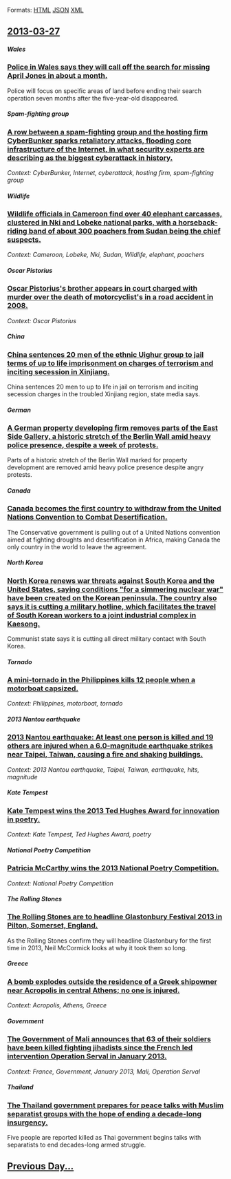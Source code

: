 
Formats: [HTML](2013/03/27/index.html)  [JSON](2013/03/27/index.json)  [XML](2013/03/27/index.xml)  

## [2013-03-27](/news/2013/03/27/index.md)

##### Wales
### [Police in Wales says they will call off the search for missing April Jones in about a month. ](/news/2013/03/27/police-in-wales-says-they-will-call-off-the-search-for-missing-april-jones-in-about-a-month.md)
Police will focus on specific areas of land before ending their search operation seven months after the five-year-old disappeared.

##### Spam-fighting group
### [A row between a spam-fighting group and the hosting firm CyberBunker sparks retaliatory attacks, flooding core infrastructure of the Internet, in what security experts are describing as the biggest cyberattack in history. ](/news/2013/03/27/a-row-between-a-spam-fighting-group-and-the-hosting-firm-cyberbunker-sparks-retaliatory-attacks-flooding-core-infrastructure-of-the-interne.md)
_Context: CyberBunker, Internet, cyberattack, hosting firm, spam-fighting group_

##### Wildlife
### [Wildlife officials in Cameroon find over 40 elephant carcasses, clustered in Nki and Lobeke national parks, with a horseback-riding band of about 300 poachers from Sudan being the chief suspects. ](/news/2013/03/27/wildlife-officials-in-cameroon-find-over-40-elephant-carcasses-clustered-in-nki-and-lobeke-national-parks-with-a-horseback-riding-band-of.md)
_Context: Cameroon, Lobeke, Nki, Sudan, Wildlife, elephant, poachers_

##### Oscar Pistorius
### [Oscar Pistorius's brother appears in court charged with murder over the death of motorcyclist's in a road accident in 2008. ](/news/2013/03/27/oscar-pistorius-s-brother-appears-in-court-charged-with-murder-over-the-death-of-motorcyclist-s-in-a-road-accident-in-2008.md)
_Context: Oscar Pistorius_

##### China
### [China sentences 20 men of the ethnic Uighur group to jail terms of up to life imprisonment on charges of terrorism and inciting secession in Xinjiang. ](/news/2013/03/27/china-sentences-20-men-of-the-ethnic-uighur-group-to-jail-terms-of-up-to-life-imprisonment-on-charges-of-terrorism-and-inciting-secession-in.md)
China sentences 20 men to up to life in jail on terrorism and inciting secession charges in the troubled Xinjiang region, state media says.

##### German
### [A German property developing firm removes parts of the East Side Gallery, a historic stretch of the Berlin Wall amid heavy police presence, despite a week of protests. ](/news/2013/03/27/a-german-property-developing-firm-removes-parts-of-the-east-side-gallery-a-historic-stretch-of-the-berlin-wall-amid-heavy-police-presence.md)
Parts of a historic stretch of the Berlin Wall marked for property development are removed amid heavy police presence despite angry protests.

##### Canada
### [Canada becomes the first country to withdraw from the United Nations Convention to Combat Desertification. ](/news/2013/03/27/canada-becomes-the-first-country-to-withdraw-from-the-united-nations-convention-to-combat-desertification.md)
The Conservative government is pulling out of a United Nations convention aimed at fighting droughts and desertification in Africa, making Canada the only country in the world to leave the agreement.

##### North Korea
### [North Korea renews war threats against South Korea and the United States, saying conditions "for a simmering nuclear war" have been created on the Korean peninsula. The country also says it is cutting a military hotline, which facilitates the travel of South Korean workers to a joint industrial complex in Kaesong. ](/news/2013/03/27/north-korea-renews-war-threats-against-south-korea-and-the-united-states-saying-conditions-for-a-simmering-nuclear-war-have-been-created.md)
Communist state says it is cutting all direct military contact with South Korea.

##### Tornado
### [A mini-tornado in the Philippines kills 12 people when a motorboat capsized. ](/news/2013/03/27/a-mini-tornado-in-the-philippines-kills-12-people-when-a-motorboat-capsized.md)
_Context: Philippines, motorboat, tornado_

##### 2013 Nantou earthquake
### [2013 Nantou earthquake: At least one person is killed and 19 others are injured when a 6.0-magnitude earthquake strikes near Taipei, Taiwan, causing a fire and shaking buildings. ](/news/2013/03/27/2013-nantou-earthquake-at-least-one-person-is-killed-and-19-others-are-injured-when-a-6-0-magnitude-earthquake-strikes-near-taipei-taiwan.md)
_Context: 2013 Nantou earthquake, Taipei, Taiwan, earthquake, hits, magnitude_

##### Kate Tempest
### [Kate Tempest wins the 2013 Ted Hughes Award for innovation in poetry. ](/news/2013/03/27/kate-tempest-wins-the-2013-ted-hughes-award-for-innovation-in-poetry.md)
_Context: Kate Tempest, Ted Hughes Award, poetry_

##### National Poetry Competition
### [Patricia McCarthy wins the 2013 National Poetry Competition. ](/news/2013/03/27/patricia-mccarthy-wins-the-2013-national-poetry-competition.md)
_Context: National Poetry Competition_

##### The Rolling Stones
### [The Rolling Stones are to headline Glastonbury Festival 2013 in Pilton, Somerset, England. ](/news/2013/03/27/the-rolling-stones-are-to-headline-glastonbury-festival-2013-in-pilton-somerset-england.md)
As the Rolling Stones confirm they will headline Glastonbury for the first time in 2013, Neil McCormick looks at why it took them so long.

##### Greece
### [A bomb explodes outside the residence of a Greek shipowner near Acropolis in central Athens; no one is injured. ](/news/2013/03/27/a-bomb-explodes-outside-the-residence-of-a-greek-shipowner-near-acropolis-in-central-athens-no-one-is-injured.md)
_Context: Acropolis, Athens, Greece_

##### Government
### [The Government of Mali announces that 63 of their soldiers have been killed fighting jihadists since the French led intervention Operation Serval in January 2013. ](/news/2013/03/27/the-government-of-mali-announces-that-63-of-their-soldiers-have-been-killed-fighting-jihadists-since-the-french-led-intervention-operation-s.md)
_Context: France, Government, January 2013, Mali, Operation Serval_

##### Thailand
### [The Thailand government prepares for peace talks with Muslim separatist groups with the hope of ending a decade-long insurgency. ](/news/2013/03/27/the-thailand-government-prepares-for-peace-talks-with-muslim-separatist-groups-with-the-hope-of-ending-a-decade-long-insurgency.md)
Five people are reported killed as Thai government begins talks with separatists to end decades-long armed struggle.

## [Previous Day...](/news/2013/03/26/index.md)

